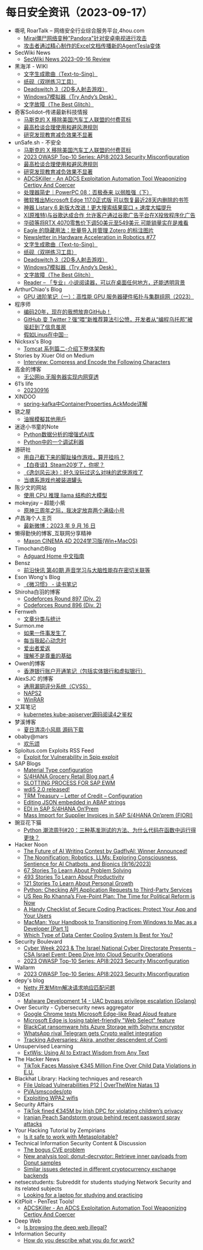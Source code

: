 # 每日安全资讯（2023-09-17）

- 嘶吼 RoarTalk – 网络安全行业综合服务平台,4hou.com
  - [Mirai僵尸网络变种&quot;Pandora&quot;针对安卓电视进行攻击](https://www.4hou.com/posts/wyAM)
  - [攻击者通过精心制作的Excel文档传播新的AgentTesla变体](https://www.4hou.com/posts/RK0K)
- SecWiki News
  - [SecWiki News 2023-09-16 Review](http://www.sec-wiki.com/?2023-09-16)
- 黑海洋 - WIKI
  - [文字生成歌曲（Text-to-Sing）](https://blog.upx8.com/3835)
  - [纸砚（双拼练习工具）](https://blog.upx8.com/3834)
  - [Deadswitch 3（2D多人射击游戏）](https://blog.upx8.com/3833)
  - [Windows7模拟器（Try Andy’s Desk）](https://blog.upx8.com/3832)
  - [文字故障（The Best Glitch）](https://blog.upx8.com/3831)
- 奇客Solidot–传递最新科技情报
  - [马斯克的 X 移除美国汽车工人联盟的付费蓝标](https://www.solidot.org/story?sid=76103)
  - [最高检谈合理使用和避风港规则](https://www.solidot.org/story?sid=76102)
  - [研究发现教育减负效果不显著](https://www.solidot.org/story?sid=76101)
- unSafe.sh - 不安全
  - [马斯克的 X 移除美国汽车工人联盟的付费蓝标](https://buaq.net/go-177193.html)
  - [2023 OWASP Top-10 Series: API8:2023 Security Misconfiguration](https://buaq.net/go-177187.html)
  - [最高检谈合理使用和避风港规则](https://buaq.net/go-177194.html)
  - [研究发现教育减负效果不显著](https://buaq.net/go-177195.html)
  - [ADCSKiller - An ADCS Exploitation Automation Tool Weaponizing Certipy And Coercer](https://buaq.net/go-177191.html)
  - [处理器简史｜PowerPC 08：否极泰来 以弱胜强（下）](https://buaq.net/go-177186.html)
  - [微软推出Microsoft Edge 117.0正式版 可以恢复最近28天内删除的书签](https://buaq.net/go-177178.html)
  - [神器 Listary 6 新版大改进！更大搜索结果窗口 + 速度大幅提升](https://buaq.net/go-177190.html)
  - [X(原推特)与谷歌达成合作 允许客户通过谷歌广告平台在X投放程序化广告](https://buaq.net/go-177179.html)
  - [华硕等将RTX 4070零售价下调50美元至549美元 可能销量实在是难看](https://buaq.net/go-177180.html)
  - [Eagle 的隐藏用法：批量导入并管理 Zotero 的标注图片](https://buaq.net/go-177183.html)
  - [Newsletter in Hardware Acceleration in Robotics #77](https://buaq.net/go-177166.html)
  - [文字生成歌曲（Text-to-Sing）](https://buaq.net/go-177168.html)
  - [纸砚（双拼练习工具）](https://buaq.net/go-177169.html)
  - [Deadswitch 3（2D多人射击游戏）](https://buaq.net/go-177170.html)
  - [Windows7模拟器（Try Andy’s Desk）](https://buaq.net/go-177171.html)
  - [文字故障（The Best Glitch）](https://buaq.net/go-177172.html)
  - [Reader – 「专业」小说阅读器，可以在桌面任何地方，还能透明背景](https://buaq.net/go-177167.html)
- ArthurChiao's Blog
  - [GPU 进阶笔记（一）：高性能 GPU 服务器硬件拓扑与集群组网（2023）](https://arthurchiao.github.io/blog/gpu-advanced-notes-1-zh/)
- 程序师
  - [编码20年，现在的我想放弃GitHub！](https://www.techug.com/post/coding-for-20-years-now-i-want-to-give-up-github8c42cae5b22e6a193b53/)
  - [GitHub 变 Twitter？强“喂”新推荐算法引公愤，开发者从“编程乌托邦”被驱赶到了信息茧房](https://www.techug.com/post/github-to-twitter-strong-feed-new-recommendation-algorithm-has-caused-public-outrage-and-d79e040d398941a756a06/)
  - [假如Linus在中国···](https://www.techug.com/post/if-linus-were-in-chinacbfc8ad4426bd85b3b14/)
- Nicksxs's Blog
  - [Tomcat 系列篇二-介绍下整体架构](https://nicksxs.me/2023/09/16/Tomcat-%E7%B3%BB%E5%88%97%E7%AF%87%E4%BA%8C-%E4%BB%8B%E7%BB%8D%E4%B8%8B-Engine/)
- Stories by Xiuer Old on Medium
  - [Interview: Compress and Encode the Following Characters](https://blog.stackademic.com/interview-compress-and-encode-the-following-characters-f9f02c455ca3?source=rss-c3917681a8f5------2)
- 高金的博客
  - [无公网ip,无服务器实现内网穿透](https://igaojin.me/2023/09/16/%E5%86%85%E7%BD%91%E7%A9%BF%E9%80%8F/)
- 61’s life
  - [20230916](http://61.life/2023/0916)
- XINDOO
  - [spring-kafka中ContainerProperties.AckMode详解](https://zxs.io/article/1937)
- 骁之屋
  - [油猴模擬其他用戶](https://www.ybusad.com/a/AF8230FC31.htm)
- 迷途小书童的Note
  - [Python数据分析的增强式AI库](https://xugaoxiang.com/2023/09/16/pandasai/)
  - [Python中的一个调试利器](https://xugaoxiang.com/2023/09/16/python-icecream/)
- 游研社
  - [用自己截下来的脚趾操作游戏，算开挂吗？](https://www.yystv.cn/p/11162)
  - [【白夜谈】Steam20岁了，你呢？](https://www.yystv.cn/p/11161)
  - [《逸剑风云决》：好久没玩过这么对味的武侠游戏了](https://www.yystv.cn/p/11160)
  - [当魂系游戏也被装进罐头](https://www.yystv.cn/p/11159)
- 陈少文的网站
  - [使用 CPU 推理 llama 结构的大模型](https://www.chenshaowen.com/blog/how-to-run-llama-on-cpu.html)
- mokeyjay – 超能小紫
  - [原神三周年之际，我决定放弃两个满级小号](https://www.mokeyjay.com/archives/3337)
- 卢昌海个人主页
  - [最新微博：2023 年 9 月 16 日](https://www.changhai.org/articles/miscellaneous/blog/202309.php#latest)
- 懒得勤快的博客_互联网分享精神
  - [Maxon CINEMA 4D 2024学习版(Win+MacOS)](https://masuit.com/2044)
- TimochanのBlog
  - [Adguard Home 中文指南](https://www.timochan.cn/posts/jc/adguard_home_configuration_guide)
- Bensz
  - [前沿快讯 第40期 声音学习与大脑性能存在密切关联等](https://blognas.hwb0307.com/other/5501)
- Eson Wong's Blog
  - [《微习惯》 - 读书笔记](https://blog.esonwong.com/mini-habits/)
- Shiroha白羽的博客
  - [Codeforces Round 897 (Div. 2)](https://blog.mauve.icu/2023/09/16/acm/codeforces/CodeforcesRound897(Div.%202)/)
  - [Codeforces Round 896 (Div. 2)](https://blog.mauve.icu/2023/09/16/acm/codeforces/CodeforcesRound896(Div.%202)/)
- Fernweh
  - [文章分类与统计](https://blog.wohin.me/post-categories/)
- Surmon.me
  - [如果一件事发生了](https://surmon.me/article/242)
  - [每当我起心动念时](https://surmon.me/article/241)
  - [爱出者爱返](https://surmon.me/article/240)
  - [理解不是尊重的基础](https://surmon.me/article/239)
- Owen的博客
  - [香港银行账户开通笔记（包括实体银行和虚拟银行）](https://www.owenyoung.com/blog/hongkong-bank-account/)
- AlexSJC 的博客
  - [通用漏铜评分系统（CVSS）](https://blog.alexsjc.top/archives/1273)
  - [NAPS2](https://blog.alexsjc.top/archives/1263)
  - [WinRAR](https://blog.alexsjc.top/archives/1254)
- 又耳笔记
  - [kubernetes kube-apiserver源码阅读4之鉴权](https://youerning.top/post/kubernetes/kube-apiserver4/)
- 梦溪博客
  - [夏日清凉小风扇 源码下载](https://www.cyrilstudio.top/899.html)
- obaby@mars
  - [欢乐颂](https://h4ck.org.cn/2023/09/%e6%ac%a2%e4%b9%90%e9%a2%82/)
- Sploitus.com Exploits RSS Feed
  - [Exploit for Vulnerability in Spip exploit](https://sploitus.com/exploit?id=8828CE11-3D51-5E16-BA85-4DC229CE23FB&utm_source=rss&utm_medium=rss)
- SAP Blogs
  - [Material Type configuration](https://blogs.sap.com/2023/09/16/material-type-configuration/)
  - [S/4HANA Grocery Retail Blog part 4](https://blogs.sap.com/2023/09/16/s-4hana-grocery-retail-blog-part-4/)
  - [SLOTTING PROCESS FOR SAP EWM](https://blogs.sap.com/2023/09/16/slotting-process-for-sap-ewm/)
  - [wdi5 2.0 released!](https://blogs.sap.com/2023/09/16/wdi5-2.0-released/)
  - [TRM Treasury – Letter of Credit – Configuration](https://blogs.sap.com/2023/09/16/trm-treasury-letter-of-credit-configuration/)
  - [Editing JSON embedded in ABAP strings](https://blogs.sap.com/2023/09/16/editing-json-embedded-in-abap-strings/)
  - [EDI in SAP S/4HANA On’Prem](https://blogs.sap.com/2023/09/16/edi-in-sap-s-4hana-onprem/)
  - [Mass Import for Supplier Invoices in SAP S/4HANA On’prem (FIORI)](https://blogs.sap.com/2023/09/16/mass-import-for-supplier-invoices-in-sap-s-4hana-onprem-fiori/)
- 豌豆花下猫
  - [Python 潮流周刊#20：三种基准测试的方法、为什么代码在函数中运行得更快？](https://pythoncat.top/posts/2023-09-16-weekly/)
- Hacker Noon
  - [The Future of AI Writing Contest by GadflyAI: Winner Announced!](https://hackernoon.com/the-future-of-ai-writing-contest-by-gadflyai-winner-announced?source=rss)
  - [The Noonification: Robotics, LLMs: Exploring Consciousness, Sentience for AI Chatbots, and Bionics (9/16/2023)](https://hackernoon.com/9-16-2023-noonification?source=rss)
  - [67 Stories To Learn About Problem Solving](https://hackernoon.com/67-stories-to-learn-about-problem-solving?source=rss)
  - [493 Stories To Learn About Productivity](https://hackernoon.com/493-stories-to-learn-about-productivity?source=rss)
  - [121 Stories To Learn About Personal Growth](https://hackernoon.com/121-stories-to-learn-about-personal-growth?source=rss)
  - [Python: Checking API Application Requests to Third-Party Services](https://hackernoon.com/python-checking-api-application-requests-to-third-party-services?source=rss)
  - [US Rep Ro Khanna’s Five-Point Plan: The Time for Political Reform is Now](https://hackernoon.com/us-rep-ro-khannas-five-point-plan-the-time-for-political-reform-is-now?source=rss)
  - [A Handy Checklist of Secure Coding Practices: Protect Your App and Your Users](https://hackernoon.com/a-handy-checklist-of-secure-coding-practices-protect-your-app-and-your-users?source=rss)
  - [MacMan: Your Handbook to Transitioning From Windows to Mac as a Developer [Part 1]](https://hackernoon.com/macman-your-handbook-to-transitioning-from-windows-to-mac-as-a-developer-part-1?source=rss)
  - [Which Type of Data Center Cooling System Is Best for You?](https://hackernoon.com/which-type-of-data-center-cooling-system-is-best-for-you?source=rss)
- Security Boulevard
  - [Cyber Week 2023 & The Israel National Cyber Directorate Presents – CSA Israel Event: Deep Dive Into Cloud Security Operations](https://securityboulevard.com/2023/09/cyber-week-2023-the-israel-national-cyber-directorate-presents-csa-israel-event-deep-dive-into-cloud-security-operations/)
  - [2023 OWASP Top-10 Series: API8:2023 Security Misconfiguration](https://securityboulevard.com/2023/09/2023-owasp-top-10-series-api82023-security-misconfiguration/)
- Wallarm
  - [2023 OWASP Top-10 Series: API8:2023 Security Misconfiguration](https://lab.wallarm.com/api82023-security-misconfiguration/)
- depy's blog
  - [Netty 开发Mitm解决请求响应匹配问题](https://rce.ink/index/view/425.go)
- D3Ext
  - [Malware Development 14 - UAC bypass privilege escalation (Golang)](https://d3ext.github.io/posts/malware-dev-14/)
- Over Security - Cybersecurity news aggregator
  - [Google Chrome tests Microsoft Edge-like Read Aloud feature](https://www.bleepingcomputer.com/news/google/google-chrome-tests-microsoft-edge-like-read-aloud-feature/)
  - [Microsoft Edge is losing tablet-friendly "Web Select" feature](https://www.bleepingcomputer.com/news/microsoft/microsoft-edge-is-losing-tablet-friendly-web-select-feature/)
  - [BlackCat ransomware hits Azure Storage with Sphynx encryptor](https://www.bleepingcomputer.com/news/security/blackcat-ransomware-hits-azure-storage-with-sphynx-encryptor/)
  - [WhatsApp rival Telegram gets Crypto wallet integration](https://www.bleepingcomputer.com/news/technology/whatsapp-rival-telegram-gets-crypto-wallet-integration/)
  - [Tracking Adversaries: Akira, another descendent of Conti](https://blog.bushidotoken.net/2023/09/tracking-adversaries-akira-another.html)
- Unsupervised Learning
  - [ExtWis: Using AI to Extract Wisdom from Any Text](https://danielmiessler.com/p/extwis-using-ai-extract-wisdom-text)
- The Hacker News
  - [TikTok Faces Massive €345 Million Fine Over Child Data Violations in E.U.](https://thehackernews.com/2023/09/tiktok-faces-massive-345-million-fine.html)
- Blackhat Library: Hacking techniques and research
  - [File Upload Vulnerabilities P12 | OverTheWire Natas 13](https://www.reddit.com/r/blackhat/comments/16kar98/file_upload_vulnerabilities_p12_overthewire_natas/)
  - [PVA/smscodes/otp](https://www.reddit.com/r/blackhat/comments/16kdwha/pvasmscodesotp/)
  - [Exploiting WPA2 wifis](https://www.reddit.com/r/blackhat/comments/16jzsz5/exploiting_wpa2_wifis/)
- Security Affairs
  - [TikTok fined €345M by Irish DPC for violating children’s privacy](https://securityaffairs.com/150918/breaking-news/tiktok-fined-e345m-irish-dpc.html)
  - [Iranian Peach Sandstorm group behind recent password spray attacks](https://securityaffairs.com/150868/intelligence/iranian-peach-sandstorm-password-spray.html)
- Your Hacking Tutorial by Zempirians
  - [Is it safe to work with Metasploitable?](https://www.reddit.com/r/HowToHack/comments/16jvsrm/is_it_safe_to_work_with_metasploitable/)
- Technical Information Security Content & Discussion
  - [The bogus CVE problem](https://www.reddit.com/r/netsec/comments/16kb5dq/the_bogus_cve_problem/)
  - [New analysis tool: donut-decryptor: Retrieve inner payloads from Donut samples](https://www.reddit.com/r/netsec/comments/16ka325/new_analysis_tool_donutdecryptor_retrieve_inner/)
  - [Similar issues detected in different cryptocurrency exchange backends](https://www.reddit.com/r/netsec/comments/16kcn6f/similar_issues_detected_in_different/)
- netsecstudents: Subreddit for students studying Network Security and its related subjects
  - [Looking for a laptop for studying and practicing](https://www.reddit.com/r/netsecstudents/comments/16keo53/looking_for_a_laptop_for_studying_and_practicing/)
- KitPloit - PenTest Tools!
  - [ADCSKiller - An ADCS Exploitation Automation Tool Weaponizing Certipy And Coercer](http://www.kitploit.com/2023/09/adcskiller-adcs-exploitation-automation.html)
- Deep Web
  - [Is browsing the deep web illegal?](https://www.reddit.com/r/deepweb/comments/16kb6mp/is_browsing_the_deep_web_illegal/)
- Information Security
  - [How do you describe what you do for work?](https://www.reddit.com/r/Information_Security/comments/16jy75e/how_do_you_describe_what_you_do_for_work/)
